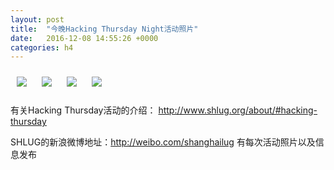 ```yaml
---
layout: post
title:  "今晚Hacking Thursday Night活动照片"
date:   2016-12-08 14:55:26 +0000
categories: h4
---
```


[<img style='margin:10px;' src='/res2016/gc08.h4/gc08_2024_5800+08.1920p.jpg'>](/res2016/gc08.h4/gc08_2024_5800+08.JPG)
[<img style='margin:10px;' src='/res2016/gc08.h4/gc08_2025_1900+08.1920p.jpg'>](/res2016/gc08.h4/gc08_2025_1900+08.JPG)
[<img style='margin:10px;' src='/res2016/gc08.h4/gc08_2025_3200+08.1920p.jpg'>](/res2016/gc08.h4/gc08_2025_3200+08.JPG)
[<img style='margin:10px;' src='/res2016/gc08.h4/gc08_2027_4100+08.1920p.jpg'>](/res2016/gc08.h4/gc08_2027_4100+08.JPG)

有关Hacking Thursday活动的介绍：
http://www.shlug.org/about/#hacking-thursday

SHLUG的新浪微博地址：http://weibo.com/shanghailug 有每次活动照片以及信息发布


